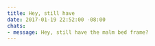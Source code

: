 ```yaml
---
title: Hey, still have
date: 2017-01-19 22:52:00 -08:00
chats:
- message: Hey, still have the malm bed frame?
---
```


